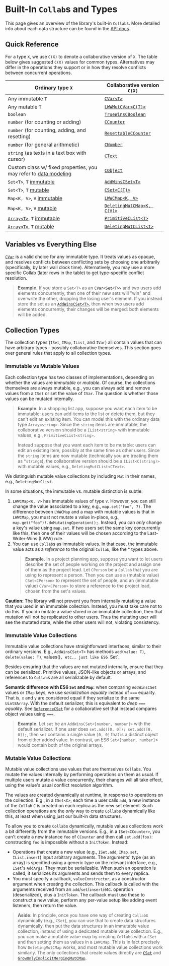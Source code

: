 # Built-In `Collab`s and Types

This page gives an overview of the library's built-in `Collab`s. More detailed info about each data structure can be found in the [API docs](../api/collabs/index.html).

## Quick Reference

For a type `X`, we use `C(X)` to denote a collaborative version of `X`. The table below gives suggested `C(X)` values for common types. Alternatives may differ in the operations they support or in how they resolve conflicts between concurrent operations.

<!-- TODO: interface "of" methods as shortcut. -->

| Ordinary type `X`                                                                        | Collaborative version `C(X)`                                              |
| ---------------------------------------------------------------------------------------- | ------------------------------------------------------------------------- |
| Any immutable `T`                                                                        | [`CVar<T>`](../api/collabs/classes/CVar.html)                             |
| Any mutable `T`                                                                          | [`LWWMutCVar<C(T)>`](../api/collabs/classes/LWWMutCVar.html)              |
| `boolean`                                                                                | [`TrueWinsCBoolean`](../api/collabs/classes/TrueWinsCBoolean.html)        |
| `number` (for counting or adding)                                                        | [`CCounter`](../api/collabs/classes/CCounter.html)                        |
| `number` (for counting, adding, and resetting)                                           | [`ResettableCCounter`](../api/collabs/classes/ResettableCCounter.html)    |
| `number` (for general arithmetic)                                                        | [`CNumber`](../api/collabs/classes/CNumber.html)                          |
| `string` (as texts in a text box with cursor)                                            | [`CText`](../api/collabs/classes/CText.html)                              |
| Custom class w/ fixed properties, you may refer to [data modeling](./data_modeling.html) | [`CObject`](../api/collabs/classes/CObject.html)                          |
| `Set<T>`, `T` [immutable](#immutable-value-collections)                                  | [`AddWinsCSet<T>`](../api/collabs/classes/AddWinsCSet.html)               |
| `Set<T>`, `T` [mutable](#mutable-value-collections)                                      | [`CSet<C(T)>`](../api/collabs/classes/CSet.html)                          |
| `Map<K, V>`, `V` [immutable](#immutable-value-collections)                               | [`LWWCMap<K, V>`](../api/collabs/classes/LWWCMap.html)                    |
| `Map<K, V>`, `V` [mutable](#mutable-value-collections)                                   | [`DeletingMutCMap<K, C(V)>`](../api/collabs/classes/DeletingMutCMap.html) |
| [`Array<T>`](#arrays-vs-clists), `T` [immutable](#immutable-value-collections)           | [`PrimitiveCList<T>`](../api/collabs/classes/PrimitiveCList.html)         |
| [`Array<T>`](#arrays-vs-clists), `T` [mutable](#mutable-value-collections)               | [`DeletingMutCList<T>`](../api/collabs/classes/DeletingMutCList.html)     |

<!-- ## Choices

Often you can choose between several collaborative data structures. Different choices may support different operations, or different semantics in the face of conflicting concurrent operations. This section describes some common choices and how the options differ. -->

## Variables vs Everything Else

[`CVar`](../api/collabs/classes/CVar.html) is a valid choice for any immutable type. It treats values as opaque, and resolves conflicts between conflicting sets by choosing one arbitrarily (specifically, by later wall clock time).
Alternatively, you may use a more specific Collab (later rows in the table) to get type-specific conflict resolution.

> **Example.** If you store a `Set<T>` as an [`CVar<Set<T>>`](../api/collabs/classes/CVar.html) and two users add elements concurrently, then one of their new sets will "win" and overwrite the other, dropping the losing user's element. If you instead store the set as an [`AddWinsCSet<T>`](../api/collabs/classes/AddWinsCSet.html), then when two users add elements concurrently, their changes will be merged: both elements will be added.

<!-- ### `CObject`s vs Ordinary Objects

Similar to variable discussion (granularity of edits)

### `CObject`s vs `IMap`s

Use CObject, unless it's really dynamic (props not known at compile time).

### Arrays vs `CLists`

Lists are not like ordinary arrays (designed for insertion/deletion like a list); if you want a more ordinary array (fixed length at constructor time), use a normal array (shorthand for a bunch of individual vars), or maybe in some situations a map with numeric keys. -->

## Collection Types

The collection types (`ISet`, `IMap`, `IList`, and `IVar`) all contain values that can have arbitrary types - possibly collaborative themselves. This section goes over general rules that apply to all collection types.

### Immutable vs Mutable Values

Each collection type has two classes of implementations, depending on whether the values are _immutable_ or _mutable_. Of course, the collections themselves are always mutable, e.g., you can always add and remove values from a `ISet` or set the value of `IVar`. The question is whether those values can be mutated internally.

> **Example.** In a shopping list app, suppose you want each item to be immutable: users can add items to the list or delete them, but they can't edit an existing item. You can model this with the ordinary data type `Array<string>`. Since the `string` items are immutable, the collaborative version should be a `IList<string>` with immutable values, e.g., `PrimitiveCList<string>`.
>
> Instead suppose that you want each item to be mutable: users can edit an existing item, possibly at the same time as other users. Since the `string` items are now mutable (technically you are treating them as \*`string`s), the collaborative version should be a `IList<C(string)>` with mutable values, e.g., `DeletingMutCList<CText>`.

We distinguish mutable value collections by including `Mut` in their names, e.g., `DeletingMutCList`.

In some situations, the immutable vs. mutable distinction is subtle:

1. `LWWCMap<K, V>` has immutable values of type `V`. However, you can still change the value associated to a key, e.g., `map.set("foo", 7)`. The difference between `LWWCMap` and a map with mutable values is that in `LWWCMap`, you must not mutate a value in-place, e.g., `map.get("foo")!.doMutatingOperation();`. Instead, you can _only_ change a key's value using `map.set`. If two users set the same key concurrently like this, then one of their values will be chosen according to the Last-Writer-Wins (LWW) rule.
2. You can use `Collab`s as immutable values. In that case, the immutable value acts as a _reference_ to the original `Collab`, like the \* types above.
   > **Example.** In a project planning app, suppose you want to let users describe the set of people working on the project and assign one of them as the project lead. Let `CPerson` be a `Collab` that you are using to represent a person. Then you can use a (mutable value) `CSet<CPerson>` to represent the set of people, and an (immutable value) `CVar<CPerson>` to store a reference to the project lead, chosen from the set's values.

**Caution:** The library will not prevent you from internally mutating a value that you used in an immutable collection. Instead, you must take care not to do this. If you do mutate a value stored in an immutable collection, then that mutation will not be replicated to other users. Thus the mutating user will see the mutated state, while the other users will not, violating consistency.

### Immutable Value Collections

Immutable value collections have straightforward interfaces, similar to their ordinary versions. E.g., `AddWinsCSet<T>` has methods `add(value: T)`, `delete(value: T)`, values()`, etc., just like ES6 `Set<T>`.

Besides ensuring that the values are not mutated internally, ensure that they can be serialized. Primitive values, JSON-like objects or arrays, and references to `Collab`s are all serializable by default.

**Semantic difference with ES6 `Set` and `Map`:** when comparing `AddWinsCSet` values or `IMap` keys, we use _serialization equality_ instead of `===` equality. That is, `x` and `y` are considered equal if they serialize to the same `Uint8Array`. With the default serializer, this is equivalent to _deep `===` equality_. See [`ReferenceCSet`](../api/collabs/classes/ReferenceCSet.html) for a collaborative set that instead compares object values using `===`.

> **Example.** Let `set` be an `AddWinsCSet<[number, number]>` with the default serializer. If one user does `set.add([0, 0]); set.add([0, 0]);`, then `set` contains a single value `[0, 0]` that is a distinct object from either added value. In contrast, an ES6 `Set<[number, number]`> would contain both of the original arrays.

### Mutable Value Collections

Mutable value collections use values that are themselves `Collab`s. You mutate the values internally by performing operations on them as usual. If multiple users mutate a value concurrently, their changes will all take effect, using the value's usual conflict resolution algorithm.

The values are created dynamically at runtime, in response to operations on the collection. E.g., in a `ISet<C>`, each time a user calls `add`, a new instance of the `Collab` `C` is created on each replica as the new set element. Such collection operations are the _only_ way to create `Collab`s dynamically like this, at least when using just our built-in data structures.

To allow you to create `Collab`s dynamically, mutable values collections work a bit differently from the immutable versions. E.g., in a `ISet<CCounter>`, you can't create a new instance `foo` of `CCounter` and then call `set.add(foo)`: constructing `foo` is impossible without a `InitToken`. Instead:

- Operations that create a new value (e.g., `ISet.add`, `IMap.set`, `IList.insert`) input arbitrary arguments. The arguments' type (as an array) is specified using a generic type on the relevant interface, e.g., `ISet`'s `AddArgs`. They must be serializable. When such an operation is called, it serializes its arguments and sends them to every replica.
- You must specify a callback, `valueConstructor`, as a constructor argument when creating the collection. This callback is called with the arguments received from an `add`/`set`/`insert`/etc. operation (deserialized), plus a `InitToken`. The callback must use these to construct a new value, perform any per-value setup like adding event listeners, then return the value.

<!-- > **Example:** TODO -->

> **Aside:** In principle, once you have one way of creating `Collab`s dynamically (e.g., `CSet`), you can use that to create data structures dynamically, then put the data structures in an immutable value collection, instead of using a dedicated mutable value collection. E.g., you can make a mutable value map by creating `Collab`s with a `CSet` and then setting them as values in a `LWWCMap`. This is in fact precisely how `DeletingMutCMap` works, and most mutable value collections work similarly. The only collections that create values directly are [`CSet`](../api/collabs/classes/CSet.html) and [`GrowOnlyImplicitMergingMutCMap`](../api/collabs/classes/GrowOnlyImplicitMergingMutCMap.html).

<!--
### Mutable Value Collection Variants

Types of mutable collections (Deleting, Archiving). Note downsides of each: tombstones; non-revivable/destroying/inconsisten on deleting (can get confusing if you store it elsewhere, need to check). Also extras (merging map, move on deleting list, ?) -->

<!-- ### Treating Immutable Values as Mutable

TODO: CImmutableValue: wraps a value in a CType. Hack to let you get mutating collection features for immutable values (sending args - could also write your own type; list move ops - not yet implemented for PrimitiveCList; sending values by reference instead of the whole thing, so they are shortened; ??). Modest performance cost. -->

<!-- ## Interfaces

TODO (not as important)

For each type that has multiple collaborative versions with similar methods, we provide  -->
